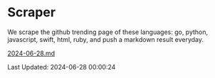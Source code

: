 # Scraper

We scrape the github trending page of these languages: go, python, javascript, swift, html, ruby, and push a markdown result everyday.

[2024-06-28.md](https://github.com/henson/Scraper/blob/master/2024-06-28.md)

Last Updated: 2024-06-28 00:00:24